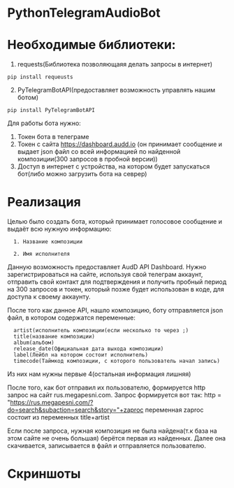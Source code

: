 # PythonTelegramAudioBot

<h1>Необходимые библиотеки:</h1>

  1. requests(Библиотека позволяющаяя делать запросы в интернет)

    pip install requeusts

  2. PyTelegramBotAPI(предоставляет возможность управлять нашим ботом)

    pip install PyTelegramBotAPI


Для работы бота нужно:

  1) Токен бота в телеграме
  2) Токен с сайта https://dashboard.audd.io (он принимает сообщение и выдает json файл со всей информацией по найденной композиции(300 запросов в пробной версии))
  3) Доступ в интернет с устройства, на котором будет запускаться бот(либо можно загрузить бота на севрер)

<h1>Реализация</h1>
    Целью было создать бота, который принимает голосовое сообщение и выдаёт всю нужную информацию:
    
      1. Название композиции
      
      2. Имя исполнителя
      
  Данную возможность предоставляет AudD API Dashboard. Нужно зарегистрироваться на сайте, используя свой телеграм аккаунт, отправить свой контакт для подтверждения
  и получить пробный период на 300 запросов и токен, который позже будет использован в коде, для доступа к своему аккаунту.
  
  После того как данное API, нашло композицию, боту отправляется json файл, в котором содержатся переменные:
      
      artist(исполнитель композиции(если несколько то через ;)
      title(название композиции)
      album(альбом)
      release_date(Официальная дата выхода композиции)
      label(Лейбл на котором состоит исполнитель)
      timecode(Таймкод композиции, с которого пользователь начал запись)
      
  Из них нам нужны первые 4(остальная информация лишняя)
  
  После того, как бот отправил их пользователю, формируется http запрос на сайт rus.megapesni.com.
  Запрос формируется вот так: http = "https://rus.megapesni.com/?do=search&subaction=search&story="+zaproc
  переменная zaproc состоит из переменных title+artist
  
  Если после запроса, нужная композиция не была найдена(т.к база на этом сайте не очень большая) берётся первая из найденных.
  Далее она скачивается, записывается в файл и отправляется пользователю.
 

<h1>Скриншоты</h1>
      
